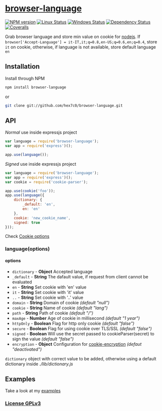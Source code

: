 # [browser-language](https://github.com/hex7c0/browser-language)

[![NPM version](https://img.shields.io/npm/v/browser-language.svg)](https://www.npmjs.com/package/browser-language)
[![Linux Status](https://img.shields.io/travis/hex7c0/browser-language.svg?label=linux-osx)](https://travis-ci.org/hex7c0/browser-language)
[![Windows Status](https://img.shields.io/appveyor/ci/hex7c0/browser-language.svg?label=windows)](https://ci.appveyor.com/project/hex7c0/browser-language)
[![Dependency Status](https://img.shields.io/david/hex7c0/browser-language.svg)](https://david-dm.org/hex7c0/browser-language)
[![Coveralls](https://img.shields.io/coveralls/hex7c0/browser-language.svg)](https://coveralls.io/r/hex7c0/browser-language)

Grab browser language and store min value on cookie for [nodejs](http://nodejs.org).
If `browser['Accept-Language'] = it-IT,it;q=0.8,en-US;q=0.6,en;q=0.4`, store `it` on cookie, otherwise, if language is not available, store default language `en`

## Installation

Install through NPM

```bash
npm install browser-language
```
or
```bash
git clone git://github.com/hex7c0/browser-language.git
```

## API

_Normal_ use inside expressjs project
```js
var language = require('browser-language');
var app = require('express')();

app.use(language());
```

_Signed_ use inside expressjs project
```js
var language = require('browser-language');
var app = require('express')();
var cookie = require('cookie-parser');

app.use(cookie('foo'));
app.use(language({
    dictionary: {
        _default: 'en',
        en: 'en'
    },
    cookie: 'new_cookie_name',
    signed: true
}));
```

Check [Cookie options](http://expressjs.com/api.html#res.cookie)

### language(options)

#### options

 - `dictionary` - **Object** Accepted language
  - `_default` - **String** The dafault value, if request from client cannot be evaluated
  - `en` - **String** Set cookie with 'en' value
  - `it` - **String** Set cookie with 'it' value
  - `..` - **String** Set cookie with '..' value
 - `domain` - **String** Domain of cookie *(default "null")*
 - `cookie` - **String** Name of cookie *(default "lang")*
 - `path` - **String** Path of cookie *(default "/")*
 - `maxAge` - **Number** Age of cookie in millisecond *(default "1 year")*
 - `httpOnly` - **Boolean** Flag for http only cookie *(default "false")*
 - `secure` - **Boolean** Flag for using cookie over TLS/SSL *(default "false")*
 - `signed` - **Boolean** Will use the secret passed to cookieParser(secret) to sign the value *(default "false")*
 - `encryption` - **Object** Configuration for [cookie-encryption](https://github.com/hex7c0/cookie-encryption) *(defaut "deactivated")*

`dictionary` object with correct value to be added, otherwise using a default dictionary inside *./lib/dictionary.js*

## Examples

Take a look at my [examples](examples)

### [License GPLv3](LICENSE)
